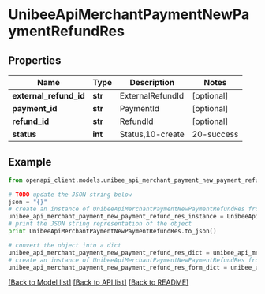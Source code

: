 # UnibeeApiMerchantPaymentNewPaymentRefundRes


## Properties

Name | Type | Description | Notes
------------ | ------------- | ------------- | -------------
**external_refund_id** | **str** | ExternalRefundId | [optional] 
**payment_id** | **str** | PaymentId | [optional] 
**refund_id** | **str** | RefundId | [optional] 
**status** | **int** | Status,10-create|20-success|30-Failed|40-Reverse | [optional] 

## Example

```python
from openapi_client.models.unibee_api_merchant_payment_new_payment_refund_res import UnibeeApiMerchantPaymentNewPaymentRefundRes

# TODO update the JSON string below
json = "{}"
# create an instance of UnibeeApiMerchantPaymentNewPaymentRefundRes from a JSON string
unibee_api_merchant_payment_new_payment_refund_res_instance = UnibeeApiMerchantPaymentNewPaymentRefundRes.from_json(json)
# print the JSON string representation of the object
print UnibeeApiMerchantPaymentNewPaymentRefundRes.to_json()

# convert the object into a dict
unibee_api_merchant_payment_new_payment_refund_res_dict = unibee_api_merchant_payment_new_payment_refund_res_instance.to_dict()
# create an instance of UnibeeApiMerchantPaymentNewPaymentRefundRes from a dict
unibee_api_merchant_payment_new_payment_refund_res_form_dict = unibee_api_merchant_payment_new_payment_refund_res.from_dict(unibee_api_merchant_payment_new_payment_refund_res_dict)
```
[[Back to Model list]](../README.md#documentation-for-models) [[Back to API list]](../README.md#documentation-for-api-endpoints) [[Back to README]](../README.md)


